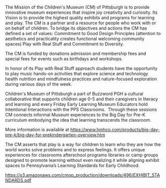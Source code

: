 The Mission of the Children's Museum (CM) of Pittsburgh is to provide innovative museum experiences that inspire joy creativity and curiosity. Its Vision is to provide the highest quality exhibits and programs for learning and play. The CM is a partner and a resource for people who work with or on behalf of children. To bridge its objectives and actions the CM has defined a set of values: Commitment to Good Design Principles (attention to aesthetics and practicality creates functional welcoming community spaces) Play with Real Stuff and Commitment to Diversity.

The CM is funded by donations admission and membership fees and special fees for events such as birthdays and workshops.

In honor of its Play with Real Stuff approach students have the opportunity to play music hands-on activities that explore science and technology health nutrition and mindfulness practices and nature-focused exploration during various days of the week.

Children's Museum of Pittsburgh a part of Buzzword PGH a cultural collaborative that supports children age 0-5 and their caregivers in literacy and learning and every Friday Early Learning Museum Educators hold Intentional Interactions with the PPS Classrooms.  Through these sessions CM connects informal Museum experiences to the Big Day for Pre-K curriculum embodying the idea that learning transcends the classroom.

More information is available at https://www.hmhco.com/products/big-day-pre-k/big-day-for-prekindergarten-overview.htm

The CM asserts that play is a way for children to learn who they are how the world works solve problems and to express feelings. It offers unique experiences for classrooms afterschool programs libraries or camp groups designed to promote learning without even realizing it while aligning exhibit spaces to Pennsylvania’s Learning Standards for Early Childhood.

https://s3.amazonaws.com/cmop_production/downloads/496/EXHIBIT_STANDARDS.pdf